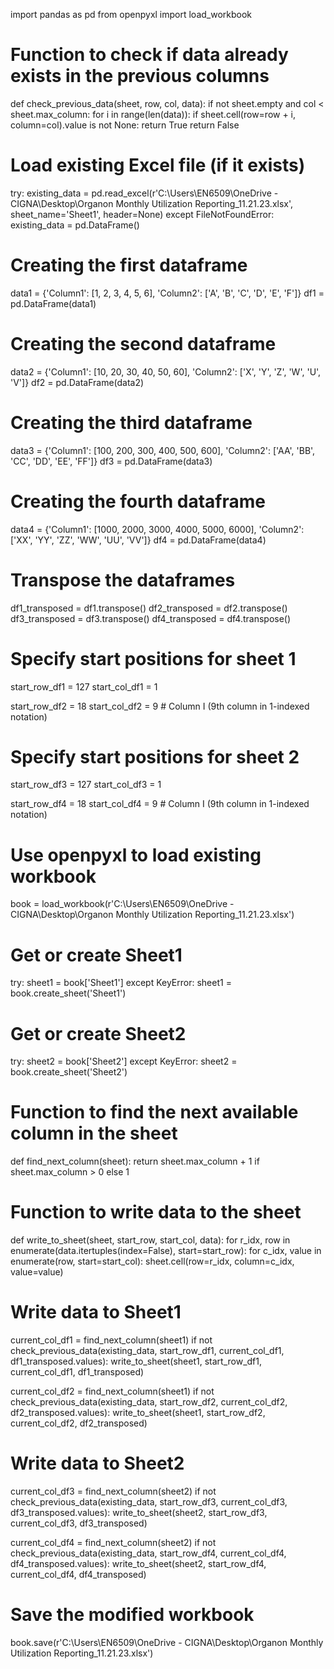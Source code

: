 import pandas as pd
from openpyxl import load_workbook

# Function to check if data already exists in the previous columns
def check_previous_data(sheet, row, col, data):
    if not sheet.empty and col < sheet.max_column:
        for i in range(len(data)):
            if sheet.cell(row=row + i, column=col).value is not None:
                return True
    return False

# Load existing Excel file (if it exists)
try:
    existing_data = pd.read_excel(r'C:\Users\EN6509\OneDrive - CIGNA\Desktop\Organon Monthly Utilization Reporting_11.21.23.xlsx', sheet_name='Sheet1', header=None)
except FileNotFoundError:
    existing_data = pd.DataFrame()

# Creating the first dataframe
data1 = {'Column1': [1, 2, 3, 4, 5, 6],
         'Column2': ['A', 'B', 'C', 'D', 'E', 'F']}
df1 = pd.DataFrame(data1)

# Creating the second dataframe
data2 = {'Column1': [10, 20, 30, 40, 50, 60],
         'Column2': ['X', 'Y', 'Z', 'W', 'U', 'V']}
df2 = pd.DataFrame(data2)

# Creating the third dataframe
data3 = {'Column1': [100, 200, 300, 400, 500, 600],
         'Column2': ['AA', 'BB', 'CC', 'DD', 'EE', 'FF']}
df3 = pd.DataFrame(data3)

# Creating the fourth dataframe
data4 = {'Column1': [1000, 2000, 3000, 4000, 5000, 6000],
         'Column2': ['XX', 'YY', 'ZZ', 'WW', 'UU', 'VV']}
df4 = pd.DataFrame(data4)

# Transpose the dataframes
df1_transposed = df1.transpose()
df2_transposed = df2.transpose()
df3_transposed = df3.transpose()
df4_transposed = df4.transpose()

# Specify start positions for sheet 1
start_row_df1 = 127
start_col_df1 = 1

start_row_df2 = 18
start_col_df2 = 9  # Column I (9th column in 1-indexed notation)

# Specify start positions for sheet 2
start_row_df3 = 127
start_col_df3 = 1

start_row_df4 = 18
start_col_df4 = 9  # Column I (9th column in 1-indexed notation)

# Use openpyxl to load existing workbook
book = load_workbook(r'C:\Users\EN6509\OneDrive - CIGNA\Desktop\Organon Monthly Utilization Reporting_11.21.23.xlsx')

# Get or create Sheet1
try:
    sheet1 = book['Sheet1']
except KeyError:
    sheet1 = book.create_sheet('Sheet1')

# Get or create Sheet2
try:
    sheet2 = book['Sheet2']
except KeyError:
    sheet2 = book.create_sheet('Sheet2')

# Function to find the next available column in the sheet
def find_next_column(sheet):
    return sheet.max_column + 1 if sheet.max_column > 0 else 1

# Function to write data to the sheet
def write_to_sheet(sheet, start_row, start_col, data):
    for r_idx, row in enumerate(data.itertuples(index=False), start=start_row):
        for c_idx, value in enumerate(row, start=start_col):
            sheet.cell(row=r_idx, column=c_idx, value=value)

# Write data to Sheet1
current_col_df1 = find_next_column(sheet1)
if not check_previous_data(existing_data, start_row_df1, current_col_df1, df1_transposed.values):
    write_to_sheet(sheet1, start_row_df1, current_col_df1, df1_transposed)

current_col_df2 = find_next_column(sheet1)
if not check_previous_data(existing_data, start_row_df2, current_col_df2, df2_transposed.values):
    write_to_sheet(sheet1, start_row_df2, current_col_df2, df2_transposed)

# Write data to Sheet2
current_col_df3 = find_next_column(sheet2)
if not check_previous_data(existing_data, start_row_df3, current_col_df3, df3_transposed.values):
    write_to_sheet(sheet2, start_row_df3, current_col_df3, df3_transposed)

current_col_df4 = find_next_column(sheet2)
if not check_previous_data(existing_data, start_row_df4, current_col_df4, df4_transposed.values):
    write_to_sheet(sheet2, start_row_df4, current_col_df4, df4_transposed)

# Save the modified workbook
book.save(r'C:\Users\EN6509\OneDrive - CIGNA\Desktop\Organon Monthly Utilization Reporting_11.21.23.xlsx')
